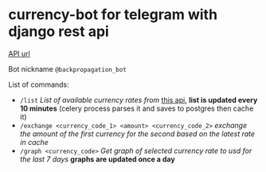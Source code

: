 # currency-bot for telegram with django rest api
[API url](https://barakhtaev.engineer/)

Bot nickname `@backpropagation_bot`

List of commands:
- `/list` *List of available currency rates from* [this api](https://api.exchangeratesapi.io/), **list is updated every 10 minutes** (celery process parses it and saves to postgres then cache it)
- `/exchange <currency_code_1> <amount> <currency_code_2>` *exchange the amount of the first currency for the second based on the latest rate in cache*
- `/graph <currency_code>` *Get graph of selected currency rate to usd for the last 7 days* **graphs are updated once a day**

